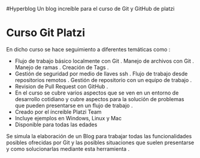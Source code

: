 #Hyperblog
Un blog increíble para el curso de Git y GitHub de platzi

# Curso Git Platzi
En dicho curso se hace seguimiento a diferentes temáticas como :
* Flujo de trabajo básico localmente con Git .
 Manejo de archivos con Git .
 Manejo de ramas .
 Creación de Tags .
* Gestión de seguridad por medio de llaves ssh .
  Flujo de trabajo desde repositorios remotos .
 Gestión de repositorio con un equipo de trabajo .
* Revision de Pull Request con GitHub .
* En el curso se cubre varios aspectos que se ven en un entorno
de desarrollo cotidiano y cubre aspectos para la solución de
problemas que pueden presentarse en un flujo de trabajo . 
* Creado por el íncreible Platzi Team
* Incluye ejemplos en Windows, Linux y Mac
* Disponible para todas las edades

Se simula la elaboración de un Blog para trabajar todas las
funcionalidades posibles ofrecidas por Git y las posibles
situaciones que suelen presentarse y como solucionarlas mediante
esta herramienta .
